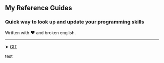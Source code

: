 ## My Reference Guides

### Quick way to look up and update your programming skills
Written with ❤️ and broken english. 

---

<a align=center> ➤ [GIT](https://gist.github.com/a473b6bdbf83245b20b714049868fa6a.git)</a>

test
